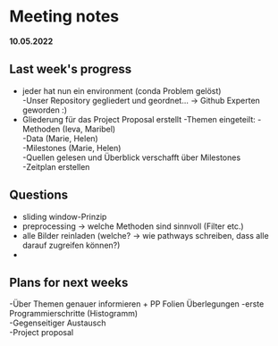 # Meeting notes
**10.05.2022**
## Last week's progress
- jeder hat nun ein environment (conda Problem gelöst)         
-Unser Repository gegliedert und geordnet... -> Github Experten geworden :)  
- Gliederung für das Project Proposal erstellt
-Themen eingeteilt: 
            -Methoden   (Ieva, Maribel)  
            -Data       (Marie, Helen)  
            -Milestones (Marie, Helen)  
 -Quellen gelesen und Überblick verschafft über Milestones  
 -Zeitplan erstellen   
 
 
## Questions
- sliding window-Prinzip  
- preprocessing -> welche Methoden sind sinnvoll (Filter etc.)  
- alle Bilder reinladen (welche? -> wie pathways schreiben, dass alle darauf zugreifen können?)  
-

## Plans for next weeks
-Über Themen genauer informieren  + PP Folien Überlegungen
-erste Programmierschritte (Histogramm)  
-Gegenseitiger Austausch  
-Project proposal  

     
      
      
